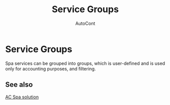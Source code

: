 ﻿---
    title: "Service Groups"
    author: AutoCont
    ms.date: 04/30/2018
    ms.topic: article
    ms.prod: dynamics-nav-2017
    ms.contentlocale: en
    ms.lasthandoff: 04/30/2018
---

# Service Groups

Spa services can be grouped into groups, which is user-defined and is used only for accounting purposes, and filtering. 


## <a name="see-also"></a>See also
[AC Spa solution](ac-spa-solution.md)